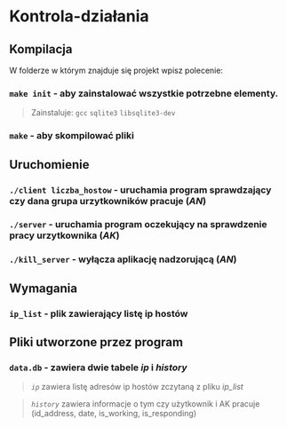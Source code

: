 # Kontrola-działania

## Kompilacja

W folderze w którym znajduje się projekt wpisz polecenie: 

### `make init` - aby zainstalować wszystkie potrzebne elementy.
> Zainstaluje:
> `gcc`
> `sqlite3`
> `libsqlite3-dev`

### `make` - aby skompilować pliki

## Uruchomienie

### `./client liczba_hostow` - uruchamia program sprawdzający czy dana grupa urzytkowników pracuje (*AN*)

### `./server` - uruchamia program oczekujący na sprawdzenie pracy urzytkownika (*AK*)

### `./kill_server` - wyłącza aplikację nadzorującą (*AN*)

## Wymagania

### `ip_list` - plik zawierający listę ip hostów

## Pliki utworzone przez program

### `data.db` - zawiera dwie tabele *ip* i *history*

> *`ip`* zawiera listę adresów ip hostów zczytaną z pliku *ip_list*

> *`history`* zawiera informacje o tym czy użytkownik i AK pracuje (id_address, date, is_working, is_responding)

